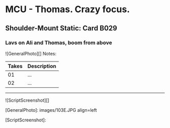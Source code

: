 # MCU - Thomas. Crazy focus.

## Shoulder-Mount Static: Card B029

### Lavs on Ali and Thomas, boom from above

![GeneralPhoto][]
Notes: 

| Takes | Description |
|:---|:----|
| 01 | ... |
| 02 | ... |

----

![ScriptScreenshot][]


[GeneralPhoto]:  images/103E.JPG align=left

[ScriptScreenshot]: 